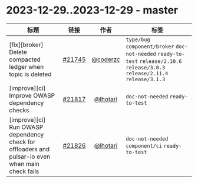 # 2023-12-29..2023-12-29 - master
| 标题 | 链接 | 作者 | 标签 |
| - | :--: | :--: | - |
| [fix][broker] Delete compacted ledger when topic is deleted | [#21745](https://github.com/apache/pulsar/pull/21745) | [@coderzc](https://github.com/coderzc) | `type/bug` `component/broker` `doc-not-needed` `ready-to-test` `release/2.10.6` `release/3.0.3` `release/2.11.4` `release/3.1.3`  | 
| [improve][ci] Improve OWASP dependency checks | [#21817](https://github.com/apache/pulsar/pull/21817) | [@lhotari](https://github.com/lhotari) | `doc-not-needed` `ready-to-test`  | 
| [improve][ci] Run OWASP dependency check for offloaders and pulsar-io even when main check fails | [#21826](https://github.com/apache/pulsar/pull/21826) | [@lhotari](https://github.com/lhotari) | `doc-not-needed` `component/ci` `ready-to-test`  | 

